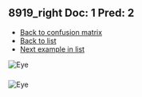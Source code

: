 ## 8919_right Doc: 1 Pred: 2
- [Back to confusion matrix](https://github.com/juliandewit/kaggle_retinopathy/blob/master/matrix.md)
- [Back to list](https://github.com/juliandewit/kaggle_retinopathy/blob/master/lists/12/list.md)
- [Next example in list](https://github.com/juliandewit/kaggle_retinopathy/blob/master/lists/12/89/8966_right.md)

![Eye](https://retinopaty.blob.core.windows.net/size1024/8919_right_1.jpeg)

### 

![Eye]()
